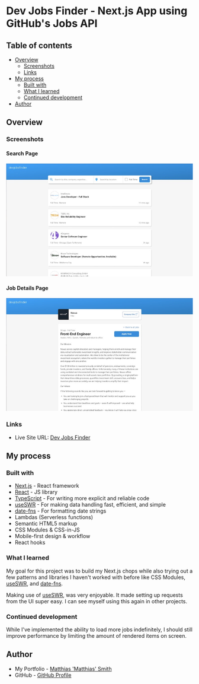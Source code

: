 # Dev Jobs Finder - Next.js App using GitHub's Jobs API

## Table of contents

- [Overview](#overview)
  - [Screenshots](#screenshots)
  - [Links](#links)
- [My process](#my-process)
  - [Built with](#built-with)
  - [What I learned](#what-i-learned)
  - [Continued development](#continued-development)
- [Author](#author)

## Overview

### Screenshots
#### Search Page
![](screenshots/dev-jobs-finder-homepage.jpg)

#### Job Details Page
![](screenshots/dev-jobs-finder-job-details-page.jpg)
### Links

- Live Site URL: [Dev Jobs Finder](https://dev-jobs-finder-matthiassmith.vercel.app/)

## My process

### Built with

- [Next.js](https://nextjs.org/) - React framework
- [React](https://reactjs.org/) - JS library
- [TypeScript](https://www.typescriptlang.org/) - For writing more explicit and reliable code
- [useSWR](https://swr.vercel.app/) - For making data handling fast, efficient, and simple
- [date-fns](https://date-fns.org/) - For formatting date strings
- Lambdas (Serverless functions)
- Semantic HTML5 markup
- CSS Modules & CSS-in-JS
- Mobile-first design & workflow
- React hooks

### What I learned

My goal for this project was to build my Next.js chops while also trying out a few patterns and libraries I haven't worked with before like CSS Modules, [useSWR](https://swr.vercel.app/), and [date-fns](https://date-fns.org/).

Making use of [useSWR](https://swr.vercel.app/), was very enjoyable. It made setting up requests from the UI super easy. I can see myself using this again in other projects.

### Continued development

While I've implemented the ability to load more jobs indefinitely, I should still improve performance by limiting the amount of rendered items on screen.

## Author

- My Portfolio - [Matthias 'Matthias' Smith](https://portfolio-matthiassmith.vercel.app)
- GitHub - [GitHub Profile](https://github.com/MatthiasSmith)